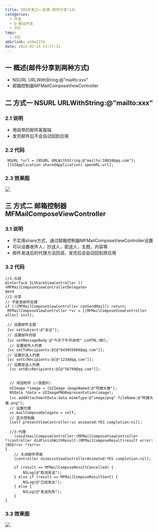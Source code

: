 ```yaml
---
title: IOS开发之——彩票-邮件分享(14)
categories:
  - 开发
  - D-移动开发
  - IOS
tags:
  - IOS
abbrlink: a16e2276
date: 2022-02-15 23:17:31
---
```

## 一 概述(邮件分享到两种方式)

* NSURL URLWithString:@"mailto:xxx"
* 邮箱控制器MFMailComposeViewController

<!--more-->

## 二 方式一 NSURL URLWithString:@"mailto:xxx"

### 2.1 说明

* 用自带的邮件客服端
* 发完邮件后不会自动回到应用

### 2.2 代码

```
 NSURL *url = [NSURL URLWithString:@"mailto:10010@qq.com"];
 [[UIApplication sharedApplication] openURL:url];
```

### 2.3 效果图

![][1]

## 三 方式二 邮箱控制器MFMailComposeViewController

### 3.1 说明

* 不实用share方式，通过邮箱控制器MFMailComposeViewController设置
* 可以设置收件人，抄送人，密送人，主题，内容等
* 邮件发送后的代理方法回调，发完后会自动回到原应用

### 3.2 代码

```
//1-头部
@interface ILShareViewController ()<MFMailComposeViewControllerDelegate>
@end
//2-分享
// 不能发邮件处理
if (![MFMailComposeViewController canSendMail]) return;
 MFMailComposeViewController *vc = [[MFMailComposeViewController alloc] init];

 // 设置邮件主题
 [vc setSubject:@"会议"];
 // 设置邮件内容
 [vc setMessageBody:@"今天下午开会吧" isHTML:NO];
  // 设置收件人列表
 [vc setToRecipients:@[@"643055866@qq.com"]];
 // 设置抄送人列表
 [vc setCcRecipients:@[@"1234@qq.com"]];
 // 设置密送人列表
  [vc setBccRecipients:@[@"56789@qq.com"]];


  // 添加附件（一张图片）
  UIImage *image = [UIImage imageNamed:@"阿狸头像"];
  NSData *data = UIImagePNGRepresentation(image);
  [vc addAttachmentData:data mimeType:@"image/png" fileName:@"阿狸头像.png"];
  // 设置代理
  vc.mailComposeDelegate = self;
  // 显示控制器
  [self presentViewController:vc animated:YES completion:nil];
  
  //3-代理
  - (void)mailComposeController:(MFMailComposeViewController *)controller didFinishWithResult:(MFMailComposeResult)result error:(NSError *)error
{
    // 关闭邮件界面
    [controller dismissViewControllerAnimated:YES completion:nil];
    
    if (result == MFMailComposeResultCancelled) {
        NSLog(@"取消发送");
    } else if (result == MFMailComposeResultSent) {
        NSLog(@"已经发出");
    } else {
        NSLog(@"发送失败");
    }
}
```

### 3.3 效果图
![][2]




[1]:https://jsd.onmicrosoft.cn/gh/PGzxc/CDN/blog-ios/ios-caipiao-mail-share-way-1.png
[2]:https://jsd.onmicrosoft.cn/gh/PGzxc/CDN/blog-ios/ios-caipiao-mail-share-way-2.png